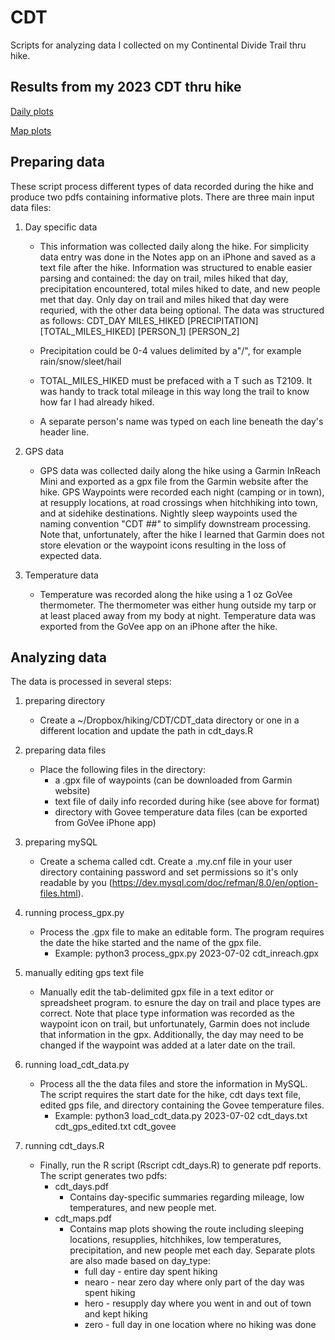 # CDT
Scripts for analyzing data I collected on my Continental Divide Trail thru hike.

## Results from my 2023 CDT thru hike
[Daily plots](https://www.dropbox.com/scl/fi/ax20fo7qp9v07omowwqbo/cdt_days.pdf?rlkey=jo2taz8yf2e0zdyzfg68cxrin&dl=0)

[Map plots](https://www.dropbox.com/scl/fi/cbcabfksuupyqm7wx5ebg/cdt_maps.pdf?rlkey=fom9zbnci9nbhdjiw0fmspk3i&dl=0)

## Preparing data
These script process different types of data recorded during the hike and produce two pdfs containing informative plots. There are three main input data files:

1. Day specific data
   - This information was collected daily along the hike. For simplicity data entry was done in the Notes app on an iPhone and saved as a text file after the hike. Information was structured to enable easier parsing and contained: the day on trail, miles hiked that day, precipitation encountered, total miles hiked to date, and new people met that day. Only day on trail and miles hiked that day were requried, with the other data being optional. The data was structured as follows:
    CDT_DAY MILES_HIKED [PRECIPITATION] [TOTAL_MILES_HIKED]
    [PERSON_1]
    [PERSON_2]

   - Precipitation could be 0-4 values delimited by a"/", for example rain/snow/sleet/hail 
   - TOTAL_MILES_HIKED must be prefaced with a T such as T2109. It was handy to track total mileage in this way long the trail to know how far I had already hiked.
   - A separate person's name was typed on each line beneath the day's header line.
    
2. GPS data
   - GPS data was collected daily along the hike using a Garmin InReach Mini and exported as a gpx file from the Garmin website after the hike. GPS Waypoints were recorded each night (camping or in town), at resupply locations, at road crossings when hitchhiking into town, and at sidehike destinations. Nightly sleep waypoints used the naming convention "CDT ##" to simplify downstream processing. Note that, unfortunately, after the hike I learned that Garmin does not store elevation or the waypoint icons resulting in the loss of expected data.

3. Temperature data
   - Temperature was recorded along the hike using a 1 oz GoVee thermometer. The thermometer was either hung outside my tarp or at least placed away from my body at night. Temperature data was exported from the GoVee app on an iPhone after the hike.
  

## Analyzing data

The data is processed in several steps:

1. preparing directory
   - Create a ~/Dropbox/hiking/CDT/CDT_data directory or one in a different location and update the path in cdt_days.R

2. preparing data files
   - Place the following files in the directory:
     - a .gpx file of waypoints (can be downloaded from Garmin website)
     - text file of daily info recorded during hike (see above for format)
     - directory with Govee temperature data files (can be exported from GoVee iPhone app)

3. preparing mySQL
   - Create a schema called cdt. Create a .my.cnf file in your user directory containing password and set permissions so it's only readable by you (https://dev.mysql.com/doc/refman/8.0/en/option-files.html).

4. running process_gpx.py
   - Process the .gpx file to make an editable form. The program requires the date the hike started and the name of the gpx file. 
     - Example: python3 process_gpx.py 2023-07-02 cdt_inreach.gpx

5. manually editing gps text file
   - Manually edit the tab-delimited gpx file in a text editor or spreadsheet program. to esnure the day on trail and place types are correct. Note that place type information was recorded as the waypoint icon on trail, but unfortunately, Garmin does not include that information in the gpx. Additionally, the day may need to be changed if the waypoint was added at a later date on the trail.

6. running load_cdt_data.py
   - Process all the the data files and store the information in MySQL. The script requires the start date for the hike, cdt days text file, edited gps file, and directory containing the Govee temperature files.
     - Example: python3 load_cdt_data.py 2023-07-02 cdt_days.txt cdt_gps_edited.txt cdt_govee


7. running cdt_days.R
   - Finally, run the R script (Rscript cdt_days.R) to generate pdf reports. The script generates two pdfs:
     - cdt_days.pdf
       - Contains day-specific summaries regarding mileage, low temperatures, and new people met.
     - cdt_maps.pdf
       - Contains map plots showing the route including sleeping locations, resupplies, hitchhikes, low temperatures, precipitation, and new people met each day. Separate plots are also made based on day_type:
         - full day - entire day spent hiking
         - nearo - near zero day where only part of the day was spent hiking
         - hero - resupply day where you went in and out of town and kept hiking
         - zero - full day in one location where no hiking was done


